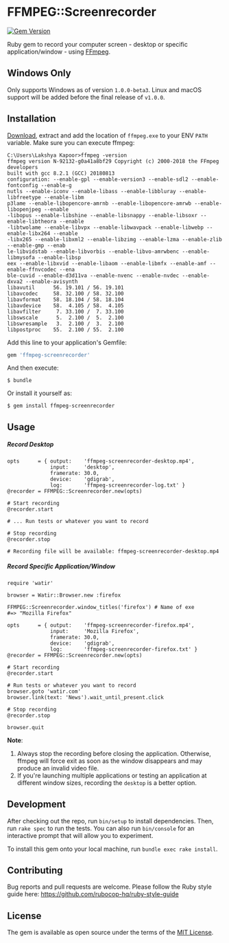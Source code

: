 # FFMPEG::Screenrecorder

[![Gem Version](https://badge.fury.io/rb/ffmpeg-screenrecorder.svg)](https://badge.fury.io/rb/ffmpeg-screenrecorder)

Ruby gem to record your computer screen - desktop or specific application/window - using [FFmpeg](https://www.ffmpeg.org/).

## Windows Only

Only supports Windows as of version `1.0.0-beta3`. Linux and macOS support will be added before the final release of `v1.0.0`.

## Installation

[Download](https://www.ffmpeg.org/download.html), extract and add the location of `ffmpeg.exe` to your ENV `PATH` variable. Make sure you can execute ffmpeg:

    C:\Users\Lakshya Kapoor>ffmpeg -version
    ffmpeg version N-92132-g0a41a8bf29 Copyright (c) 2000-2018 the FFmpeg developers
    built with gcc 8.2.1 (GCC) 20180813
    configuration: --enable-gpl --enable-version3 --enable-sdl2 --enable-fontconfig --enable-g
    nutls --enable-iconv --enable-libass --enable-libbluray --enable-libfreetype --enable-libm
    p3lame --enable-libopencore-amrnb --enable-libopencore-amrwb --enable-libopenjpeg --enable
    -libopus --enable-libshine --enable-libsnappy --enable-libsoxr --enable-libtheora --enable
    -libtwolame --enable-libvpx --enable-libwavpack --enable-libwebp --enable-libx264 --enable
    -libx265 --enable-libxml2 --enable-libzimg --enable-lzma --enable-zlib --enable-gmp --enab
    le-libvidstab --enable-libvorbis --enable-libvo-amrwbenc --enable-libmysofa --enable-libsp
    eex --enable-libxvid --enable-libaom --enable-libmfx --enable-amf --enable-ffnvcodec --ena
    ble-cuvid --enable-d3d11va --enable-nvenc --enable-nvdec --enable-dxva2 --enable-avisynth
    libavutil      56. 19.101 / 56. 19.101
    libavcodec     58. 32.100 / 58. 32.100
    libavformat    58. 18.104 / 58. 18.104
    libavdevice    58.  4.105 / 58.  4.105
    libavfilter     7. 33.100 /  7. 33.100
    libswscale      5.  2.100 /  5.  2.100
    libswresample   3.  2.100 /  3.  2.100
    libpostproc    55.  2.100 / 55.  2.100

Add this line to your application's Gemfile:

```ruby
gem 'ffmpeg-screenrecorder'
```

And then execute:

    $ bundle

Or install it yourself as:

    $ gem install ffmpeg-screenrecorder

## Usage

##### Record Desktop

```
opts      = { output:    'ffmpeg-screenrecorder-desktop.mp4',
              input:     'desktop',
              framerate: 30.0,
              device:    'gdigrab',
              log:       'ffmpeg-screenrecorder-log.txt' }
@recorder = FFMPEG::Screenrecorder.new(opts)

# Start recording
@recorder.start

# ... Run tests or whatever you want to record

# Stop recording
@recorder.stop

# Recording file will be available: ffmpeg-screenrecorder-desktop.mp4
```

##### Record Specific Application/Window
```
require 'watir'

browser = Watir::Browser.new :firefox

FFMPEG::Screenrecorder.window_titles('firefox') # Name of exe
#=> "Mozilla Firefox"

opts      = { output:    'ffmpeg-screenrecorder-firefox.mp4',
              input:     'Mozilla Firefox',
              framerate: 30.0,
              device:    'gdigrab',
              log:       'ffmpeg-screenrecorder-firefox.txt' }
@recorder = FFMPEG::Screenrecorder.new(opts)

# Start recording
@recorder.start

# Run tests or whatever you want to record
browser.goto 'watir.com'
browser.link(text: 'News').wait_until_present.click

# Stop recording
@recorder.stop

browser.quit 
```

<b>Note</b>:
1. Always stop the recording before closing the application. Otherwise, ffmpeg will force exit as soon as the window disappears and may produce an invalid video file.
2. If you're launching multiple applications or testing an application at different window sizes, recording the `desktop` is a better option.

## Development

After checking out the repo, run `bin/setup` to install dependencies. Then, run `rake spec` to run the tests. You can also run `bin/console` for an interactive prompt that will allow you to experiment.

To install this gem onto your local machine, run `bundle exec rake install`. 

## Contributing

Bug reports and pull requests are welcome. Please follow the Ruby style guide here: https://github.com/rubocop-hq/ruby-style-guide

## License

The gem is available as open source under the terms of the [MIT License](https://opensource.org/licenses/MIT).
